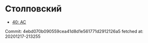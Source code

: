 # Столповский
- [40: AC](40.md)

Commit: 4ebd070b090559cea41d8d1e561771d2912126a5
 fetched at: 20201217-213255
